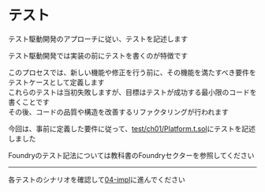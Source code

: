 # テスト
テスト駆動開発のアプローチに従い、テストを記述します

テスト駆動開発では実装の前にテストを書くのが特徴です

このプロセスでは、新しい機能や修正を行う前に、その機能を満たすべき要件をテストケースとして定義します\
これらのテストは当初失敗しますが、目標はテストが成功する最小限のコードを書くことです\
その後、コードの品質や構造を改善するリファクタリングが行われます

今回は、事前に定義した要件に従って、[test/ch01/Platform.t.sol](../../../test/ch01/Platform.t.sol)にテストを記述しました

Foundryのテスト記法については教科書のFoundryセクターを参照してください

---

各テストのシナリオを確認して[04-impl](./04-impl.md)に進んでください
